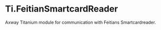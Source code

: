 # Ti.FeitianSmartcardReader

Axway Titanium module for communication with Feitians Smartcardreader.

